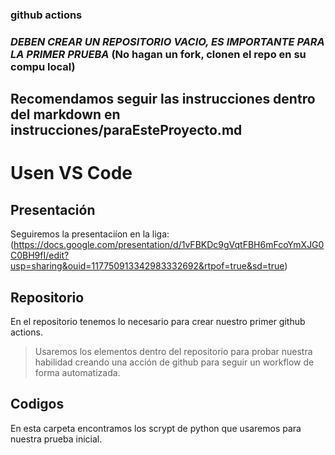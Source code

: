 ### **github actions**
### *DEBEN CREAR UN REPOSITORIO VACIO, ES IMPORTANTE PARA LA PRIMER PRUEBA* (No hagan un fork, clonen el repo en su compu local)
## Recomendamos seguir las instrucciones dentro del markdown en instrucciones/paraEsteProyecto.md
# Usen VS Code
## Presentación
Seguiremos la presentaciíon en la liga: (https://docs.google.com/presentation/d/1vFBKDc9gVqtFBH6mFcoYmXJG0C0BH9fI/edit?usp=sharing&ouid=117750913342983332692&rtpof=true&sd=true)
## Repositorio
En el repositorio tenemos lo necesario para crear nuestro primer github actions.
> Usaremos los elementos dentro del repositorio para probar nuestra habilidad creando una acción de github para seguir un workflow de forma automatizada.
## Codigos
En esta carpeta encontramos los scrypt de python que usaremos para nuestra prueba inicial.
